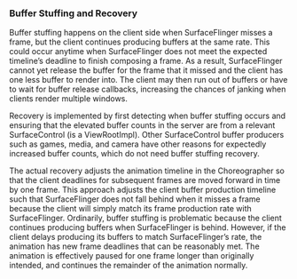 ### Buffer Stuffing and Recovery ###

Buffer stuffing happens on the client side when SurfaceFlinger misses a frame, but the client continues producing buffers at the same rate. This could occur anytime when SurfaceFlinger does not meet the expected timeline’s deadline to finish composing a frame. As a result, SurfaceFlinger cannot yet release the buffer for the frame that it missed and the client has one less buffer to render into. The client may then run out of buffers or have to wait for buffer release callbacks, increasing the chances of janking when clients render multiple windows.

Recovery is implemented by first detecting when buffer stuffing occurs and ensuring that the elevated buffer counts in the server are from a relevant SurfaceControl (is a ViewRootImpl). Other SurfaceControl buffer producers such as games, media, and camera have other reasons for expectedly increased buffer counts, which do not need buffer stuffing recovery.

The actual recovery adjusts the animation timeline in the Choreographer so that the client deadlines for subsequent frames are moved forward in time by one frame. This approach adjusts the client buffer production timeline such that SurfaceFlinger does not fall behind when it misses a frame because the client will simply match its frame production rate with SurfaceFlinger. Ordinarily, buffer stuffing is problematic because the client continues producing buffers when SurfaceFlinger is behind. However, if the client delays producing its buffers to match SurfaceFlinger’s rate, the animation has new frame deadlines that can be reasonably met. The animation is effectively paused for one frame longer than originally intended, and continues the remainder of the animation normally.